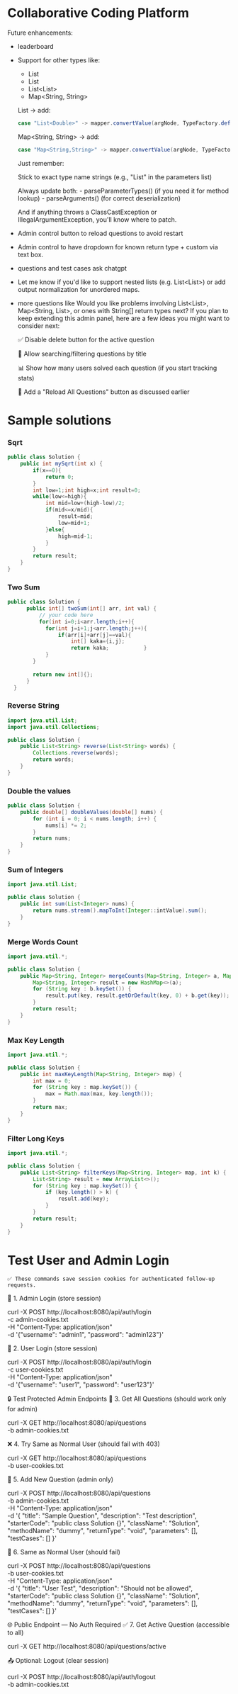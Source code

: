 # Collaborative Coding Platform

Future enhancements:
- leaderboard
- Support for other types like:
    - List<Double>
    - List<Boolean>
    - List<List<Integer>>
    - Map<String, String>

    List<Double> → add:
    ```java
    case "List<Double>" -> mapper.convertValue(argNode, TypeFactory.defaultInstance().constructCollectionType(List.class, Double.class));
    ```

    Map<String, String> → add:
    ```java
    case "Map<String,String>" -> mapper.convertValue(argNode, TypeFactory.defaultInstance().constructMapType(Map.class, String.class, String.class));
    ```

    Just remember:

    Stick to exact type name strings (e.g., "List<Double>" in the parameters list)

    Always update both:
        - parseParameterTypes() (if you need it for method lookup)
        - parseArguments() (for correct deserialization)

    And if anything throws a ClassCastException or IllegalArgumentException, you'll know where to patch.

- Admin control button to reload questions to avoid restart
- Admin control to have dropdown for known return type + custom via text box.
- questions and test cases ask chatgpt
- Let me know if you'd like to support nested lists (e.g. List<List<Integer>>) or add output normalization for unordered maps.
- more questions like Would you like problems involving List<List<Integer>>, Map<String, List<Integer>>, or ones with String[] return types next?
If you plan to keep extending this admin panel, here are a few ideas you might want to consider next:

    ✅ Disable delete button for the active question

    📝 Allow searching/filtering questions by title

    📊 Show how many users solved each question (if you start tracking stats)

    🔄 Add a "Reload All Questions" button as discussed earlier

# Sample solutions

### Sqrt
```java
public class Solution {
    public int mySqrt(int x) {
        if(x==0){
            return 0;
        }
        int low=1;int high=x;int result=0;
        while(low<=high){
            int mid=low+(high-low)/2;
            if(mid<=x/mid){
                result=mid;
                low=mid+1;
            }else{
                high=mid-1;
            }
        }
        return result;
    }
}
```

### Two Sum
```java
public class Solution {
      public int[] twoSum(int[] arr, int val) {
          // your code here
          for(int i=0;i<arr.length;i++){
            for(int j=i+1;j<arr.length;j++){
                if(arr[i]+arr[j]==val){
                    int[] kaka={i,j};     
                    return kaka;           }
            }
        }
        
        return new int[]{};
      }
  }
```

### Reverse String
```java
import java.util.List;
import java.util.Collections;

public class Solution {
    public List<String> reverse(List<String> words) {
        Collections.reverse(words);
        return words;
    }
}
```

### Double the values
```java
public class Solution {
    public double[] doubleValues(double[] nums) {
        for (int i = 0; i < nums.length; i++) {
            nums[i] *= 2;
        }
        return nums;
    }
}
```

### Sum of Integers
```java
import java.util.List;

public class Solution {
    public int sum(List<Integer> nums) {
        return nums.stream().mapToInt(Integer::intValue).sum();
    }
}
```

### Merge Words Count
```java
import java.util.*;

public class Solution {
    public Map<String, Integer> mergeCounts(Map<String, Integer> a, Map<String, Integer> b) {
        Map<String, Integer> result = new HashMap<>(a);
        for (String key : b.keySet()) {
            result.put(key, result.getOrDefault(key, 0) + b.get(key));
        }
        return result;
    }
}
```

### Max Key Length
```java
import java.util.*;

public class Solution {
    public int maxKeyLength(Map<String, Integer> map) {
        int max = 0;
        for (String key : map.keySet()) {
            max = Math.max(max, key.length());
        }
        return max;
    }
}
```

### Filter Long Keys
```java
import java.util.*;

public class Solution {
    public List<String> filterKeys(Map<String, Integer> map, int k) {
        List<String> result = new ArrayList<>();
        for (String key : map.keySet()) {
            if (key.length() > k) {
                result.add(key);
            }
        }
        return result;
    }
}
```


# Test User and Admin Login

    ✅ These commands save session cookies for authenticated follow-up requests.

🔑 1. Admin Login (store session)

curl -X POST http://localhost:8080/api/auth/login \
  -c admin-cookies.txt \
  -H "Content-Type: application/json" \
  -d '{"username": "admin1", "password": "admin123"}'

👤 2. User Login (store session)

curl -X POST http://localhost:8080/api/auth/login \
  -c user-cookies.txt \
  -H "Content-Type: application/json" \
  -d '{"username": "user1", "password": "user123"}'

🔒 Test Protected Admin Endpoints
🚀 3. Get All Questions (should work only for admin)

curl -X GET http://localhost:8080/api/questions \
  -b admin-cookies.txt

❌ 4. Try Same as Normal User (should fail with 403)

curl -X GET http://localhost:8080/api/questions \
  -b user-cookies.txt

📝 5. Add New Question (admin only)

curl -X POST http://localhost:8080/api/questions \
  -b admin-cookies.txt \
  -H "Content-Type: application/json" \
  -d '{
    "title": "Sample Question",
    "description": "Test description",
    "starterCode": "public class Solution {}",
    "className": "Solution",
    "methodName": "dummy",
    "returnType": "void",
    "parameters": [],
    "testCases": []
  }'

🚫 6. Same as Normal User (should fail)

curl -X POST http://localhost:8080/api/questions \
  -b user-cookies.txt \
  -H "Content-Type: application/json" \
  -d '{
    "title": "User Test",
    "description": "Should not be allowed",
    "starterCode": "public class Solution {}",
    "className": "Solution",
    "methodName": "dummy",
    "returnType": "void",
    "parameters": [],
    "testCases": []
  }'

🌐 Public Endpoint — No Auth Required
✅ 7. Get Active Question (accessible to all)

curl -X GET http://localhost:8080/api/questions/active

📤 Optional: Logout (clear session)

curl -X POST http://localhost:8080/api/auth/logout \
  -b admin-cookies.txt
